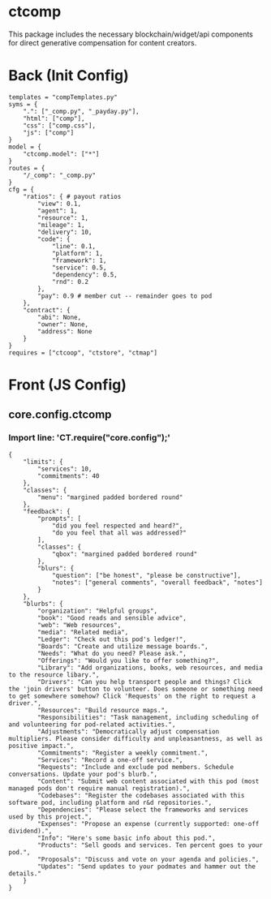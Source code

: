 # ctcomp
This package includes the necessary blockchain/widget/api components for direct generative compensation for content creators.


# Back (Init Config)

    templates = "compTemplates.py"
    syms = {
    	".": ["_comp.py", "_payday.py"],
    	"html": ["comp"],
    	"css": ["comp.css"],
    	"js": ["comp"]
    }
    model = {
    	"ctcomp.model": ["*"]
    }
    routes = {
    	"/_comp": "_comp.py"
    }
    cfg = {
    	"ratios": { # payout ratios
    		"view": 0.1,
    		"agent": 1,
    		"resource": 1,
    		"mileage": 1,
    		"delivery": 10,
    		"code": {
    			"line": 0.1,
    			"platform": 1,
    			"framework": 1,
    			"service": 0.5,
    			"dependency": 0.5,
    			"rnd": 0.2
    		},
    		"pay": 0.9 # member cut -- remainder goes to pod
    	},
    	"contract": {
    		"abi": None,
    		"owner": None,
    		"address": None
    	}
    }
    requires = ["ctcoop", "ctstore", "ctmap"]
    

# Front (JS Config)

## core.config.ctcomp
### Import line: 'CT.require("core.config");'
    {
    	"limits": {
    		"services": 10,
    		"commitments": 40
    	},
    	"classes": {
    		"menu": "margined padded bordered round"
    	},
    	"feedback": {
    		"prompts": [
    			"did you feel respected and heard?",
    			"do you feel that all was addressed?"
    		],
    		"classes": {
    			"qbox": "margined padded bordered round"
    		},
    		"blurs": {
    			"question": ["be honest", "please be constructive"],
    			"notes": ["general comments", "overall feedback", "notes"]
    		}
    	},
    	"blurbs": {
    		"organization": "Helpful groups",
    		"book": "Good reads and sensible advice",
    		"web": "Web resources",
    		"media": "Related media",
    		"Ledger": "Check out this pod's ledger!",
    		"Boards": "Create and utilize message boards.",
    		"Needs": "What do you need? Please ask.",
    		"Offerings": "Would you like to offer something?",
    		"Library": "Add organizations, books, web resources, and media to the resource libary.",
    		"Drivers": "Can you help transport people and things? Click the 'join drivers' button to volunteer. Does someone or something need to get somewhere somehow? Click 'Requests' on the right to request a driver.",
    		"Resources": "Build resource maps.",
    		"Responsibilities": "Task management, including scheduling of and volunteering for pod-related activities.",
    		"Adjustments": "Democratically adjust compensation multipliers. Please consider difficulty and unpleasantness, as well as positive impact.",
    		"Commitments": "Register a weekly commitment.",
    		"Services": "Record a one-off service.",
    		"Requests": "Include and exclude pod members. Schedule conversations. Update your pod's blurb.",
    		"Content": "Submit web content associated with this pod (most managed pods don't require manual registration).",
    		"Codebases": "Register the codebases associated with this software pod, including platform and r&d repositories.",
    		"Dependencies": "Please select the frameworks and services used by this project.",
    		"Expenses": "Propose an expense (currently supported: one-off dividend).",
    		"Info": "Here's some basic info about this pod.",
    		"Products": "Sell goods and services. Ten percent goes to your pod.",
    		"Proposals": "Discuss and vote on your agenda and policies.",
    		"Updates": "Send updates to your podmates and hammer out the details."
    	}
    }